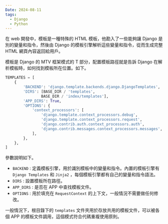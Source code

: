 ```yaml
---
Date: 2024-08-11
tags:
  - Django
  - Python
---
```

在 web 開發中，模板是一種特殊的 HTML 模板，他勘入了一些能夠讓 Django 是別的變量和指令，然後由 Django 的模板引擎解析這些變量和指令，從而生成完整 HTML 網頁內容返回給用戶。

模板是 Django 的 MTV 框架模式的 T 部分，配置模板路徑就是告訴 Django 在解析模板時，如何找到模板所在位置。如下。

```python
TEMPLATES = [
    {
        'BACKEND': 'django.template.backends.django.DjangoTemplates',
        'DIRS': [BASE_DIR / 'templates',
		        BASE_DIR / 'index/templates'],
        'APP_DIRS': True,
        'OPTIONS': {
            'context_processors': [
                'django.template.context_processors.debug',
                'django.template.context_processors.request',
                'django.contrib.auth.context_processors.auth',
                'django.contrib.messages.context_processors.messages',
            ],
        },
    },
]
```

參數說明如下。
* `BACKEND` : 定義模板引擎，用於識別模板中的變量和指令。內置的模板引擎有`Django Templates` 和 `Jinja2` ，每個模板引擎都有自己的變量和指令語法。
* `DIRS` : 設置模板所在路徑。
* `APP_DIRS` : 是否在 APP 中查找模板文件。
* `OPTIONS` : 用於填充在 `RequestContext` 的上下文，一般情況不需要做任何修改。

一般情況下，根目錄下的 `templates` 文件夾用於存放共用的模板文件，可以被各個 APP 的模板文件調用，這個模式符合代碼重複使用原則。